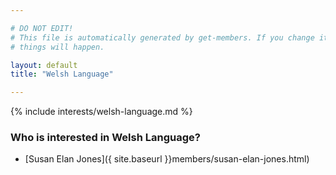 ```yaml
---

# DO NOT EDIT!
# This file is automatically generated by get-members. If you change it, bad
# things will happen.

layout: default
title: "Welsh Language"

---
```


{% include interests/welsh-language.md %}

### Who is interested in Welsh Language?


* [Susan Elan Jones]({ site.baseurl }}members/susan-elan-jones.html)
